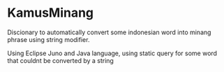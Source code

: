# KamusMinang

Discionary to automatically convert some indonesian word into minang phrase using string modifier.

Using Eclipse Juno and Java language, using static query for some word that couldnt be converted by a string
